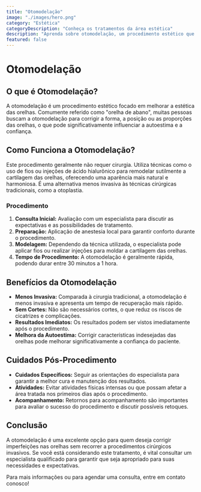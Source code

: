 ```yaml
---
title: "Otomodelação"
image: "./images/hero.png"
category: "Estética"
categoryDescription: "Conheça os tratamentos da área estética"
description: "Aprenda sobre otomodelação, um procedimento estético que melhora a estética das orelhas sem a necessidade de cirurgia, oferecendo uma solução eficaz para 'orelhas de abano'."
featured: false
---
```

# Otomodelação

## O que é Otomodelação?

A otomodelação é um procedimento estético focado em melhorar a estética das orelhas. Comumente referido como "orelha de abano", muitas pessoas buscam a otomodelação para corrigir a forma, a posição ou as proporções das orelhas, o que pode significativamente influenciar a autoestima e a confiança.

## Como Funciona a Otomodelação?

Este procedimento geralmente não requer cirurgia. Utiliza técnicas como o uso de fios ou injeções de ácido hialurônico para remodelar sutilmente a cartilagem das orelhas, oferecendo uma aparência mais natural e harmoniosa. É uma alternativa menos invasiva às técnicas cirúrgicas tradicionais, como a otoplastia.

### Procedimento

1. **Consulta Inicial:** Avaliação com um especialista para discutir as expectativas e as possibilidades de tratamento.
2. **Preparação:** Aplicação de anestesia local para garantir conforto durante o procedimento.
3. **Modelagem:** Dependendo da técnica utilizada, o especialista pode aplicar fios ou realizar injeções para moldar a cartilagem das orelhas.
4. **Tempo de Procedimento:** A otomodelação é geralmente rápida, podendo durar entre 30 minutos a 1 hora.

## Benefícios da Otomodelação

- **Menos Invasiva:** Comparada à cirurgia tradicional, a otomodelação é menos invasiva e apresenta um tempo de recuperação mais rápido.
- **Sem Cortes:** Não são necessários cortes, o que reduz os riscos de cicatrizes e complicações.
- **Resultados Imediatos:** Os resultados podem ser vistos imediatamente após o procedimento.
- **Melhora da Autoestima:** Corrigir características indesejadas das orelhas pode melhorar significativamente a confiança do paciente.

## Cuidados Pós-Procedimento

- **Cuidados Específicos:** Seguir as orientações do especialista para garantir a melhor cura e manutenção dos resultados.
- **Atividades:** Evitar atividades físicas intensas ou que possam afetar a área tratada nos primeiros dias após o procedimento.
- **Acompanhamento:** Retornos para acompanhamento são importantes para avaliar o sucesso do procedimento e discutir possíveis retoques.

## Conclusão

A otomodelação é uma excelente opção para quem deseja corrigir imperfeições nas orelhas sem recorrer a procedimentos cirúrgicos invasivos. Se você está considerando este tratamento, é vital consultar um especialista qualificado para garantir que seja apropriado para suas necessidades e expectativas.

Para mais informações ou para agendar uma consulta, entre em contato conosco!
